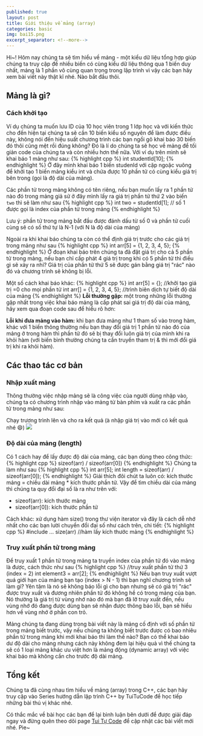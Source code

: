 ```yaml
---
published: true
layout: post
title: Giới thiệu về mảng (array)
categories: basic
img: bai15.png
excerpt_separator: <!--more-->
---
```

Hi~! Hôm nay chúng ta sẽ tìm hiểu về mảng - một kiểu dữ liệu tổng hợp giúp chúng ta truy cập đế nhiều biến có cùng kiểu dữ liệu thông qua 1 biến duy nhất, mảng là 1 phần vô cùng quan trọng trong lập trình vì vậy các bạn hãy xem bài viết này thật kĩ nhé. Nào bắt đầu thôi. <!--more-->
## Mảng là gì?
### Cách khởi tạo
Ví dụ chúng ta muốn lưu ID của 10 học viên trong 1 lớp học và với kiến thức cho đến hiện tại chúng ta sẽ cần 10 biến kiểu số nguyên để làm được điều này, không nói đến hiệu suất chương trình các bạn ngồi gõ khai báo 30 biến đó thôi cũng mệt rồi đúng không? Đó là lí do chúng ta sẽ học về mảng để tối giản code của chúng ta và còn nhiều hơn thế nữa. Với ví dụ trên mình sẽ khai báo 1 mảng như sau:
{% highlight cpp %}
int studentId[10];
{% endhighlight %}
Ở đây mình khai báo 1 biến studenId với cặp ngoặc vuông để khởi tạo 1 biến mảng kiểu int và chứa được 10 phần tử có cùng kiểu giá trị bên trong (gọi là độ dài của mảng).

Các phần tử trong mảng không có tên riêng, nếu bạn muốn lấy ra 1 phần tử nào đó trong mảng giả sử ở đây mình lấy ra giá trị phần tử thứ 2 vào biến ``two`` thì sẽ làm như sau
{% highlight cpp %}
int two = studentId[1]; // số 1 được gọi là index của phần tử trong mảng
{% endhighlight %}
<div class="alert alert-info">
Lưu ý: phần tử trong mảng bắt đầu được đánh dấu từ số 0 và phần tử cuối cùng sẽ có số thứ tự là N-1 (với N là độ dài của mảng)
</div>

Ngoài ra khi khai báo chúng ta còn có thể định giá trị trước cho các giá trị trong mảng như sau
{% highlight cpp %}
int arr[5] = {1, 2, 3, 4, 5};
{% endhighlight %}
Ở đoạn khai báo trên chúng ta đã đặt giá trị cho cả 5 phần tử trong mảng, nếu bạn chỉ cấp phát 4 giá trị trong khi có 5 phần tử thì điều gì sẽ xảy ra nhỉ? Giá trị của phần tử thứ 5 sẽ được gán bằng giá trị "rác" nào đó và chương trình sẽ không bị lỗi.

Một số cách khai báo khác:
{% highlight cpp %}
int arr[5] = {}; //khởi tạo giá trị =0 cho mọi phần tử
int arr[] = {1, 2, 3, 4, 5}; //trình biên dịch tự biết độ dài của mảng
{% endhighlight %}
**Lỗi thường gặp:** một trong những lỗi thường gặp nhất trong việc khai báo mảng là cấp phát sai giá trị độ dài của mảng, hãy xem qua đoạn code sau để hiểu rõ hơn:

**Lỗi khi đưa mảng vào hàm:** khi bạn đưa mảng như 1 tham số vào trong hàm, khác với 1 biến thông thường nếu bạn thay đổi giá trị 1 phần tử nào đó của mảng ở trong hàm thì phần tử đó sẽ bị thay đổi luôn giá trị của mình khi ra khỏi hàm (với biến bình thường chúng ta cần truyền tham trị & thì mới đổi giá trị khi ra khỏi hàm).
## Các thao tác cơ bản
### Nhập xuất mảng
Thông thường việc nhập mảng sẽ là công việc của người dùng nhập vào, chúng ta có chương trình nhập vào mảng từ bàn phím và xuất ra các phần tử trong mảng như sau:

Chạy trương trình lên và cho ra kết quả (à nhập giá trị vào mới có kết quả nhé 😄)
![](http://2.bp.blogspot.com/-OR8bgitYZkE/XH9JAkGKQaI/AAAAAAAAAg4/yMLq3awbsNchbjiZjilMQp4OLHE92FU4wCK4BGAYYCw/s1600/bai_5.1.PNG)

### Độ dài của mảng (length)
Có 1 cách hay để lấy được độ dài của mảng, các bạn dùng theo công thức:
{% highlight cpp %}
	sizeof(arr) / sizeof(arr[0])
{% endhighlight %}
Chúng ta làm như sau
{% highlight cpp %}
int arr[5];
int length = sizeof(arr) / sizeof(arr[0]);
{% endhighlight %}
Giải thích đôi chút ta luôn có: kích thước mảng = chiều dài mảng * kích thước phần tử. Vậy để tìm chiều dài của mảng thì chúng ta quy đổi đại số là ra như trên với:
- sizeof(arr): kích thước mảng
- sizeof(arr[0]): kích thước phần tử

Cách khác: xử dụng hàm size() trong thư viện iterator và đây là cách dễ nhớ nhất cho các bạn lười chuyển đổi đại số như cách trên, chi tiết:
{% highlight cpp %}
#include<iterator>
  ...
size(arr) //hàm lấy kích thước mảng
{% endhighlight %}
### Truy xuất phần tử trong mảng
Để truy xuất 1 phần tử trong mảng ta truyền index của phần tử đó vào mảng là được, cách thức như sau
{% highlight cpp %}
//truy xuất phần tử thứ 3 (index = 2)
int element3 = arr[2];
{% endhighlight %}
Nếu bạn truy xuất vượt quá giới hạn của mảng bạn tạo (index > N - 1) thì bạn nghĩ chương trình sẽ làm gì? Yên tâm là nó sẽ không báo lỗi gì cho bạn nhưng sẽ có giá trị "rác" được truy xuất và đương nhiên phần tử đó không hề có trong mảng của bạn. Nó thường là giá trị từ vùng nhớ nào đó mà bạn đã lỡ truy xuất đến, nếu vùng nhớ đó đang được dùng bạn sẽ nhận được thông báo lỗi, bạn sẽ hiểu hơn về vùng nhớ ở phần con trỏ.

Mảng chúng ta đang dùng trong bài viết này là mảng cố định với số phần tử trong mảng biết trước, vậy nếu chúng ta không biết trước được có bao nhiêu phần tử trong mảng khi mới khai báo thì làm thế nào? Bạn có thể khai báo dư độ dài cho mảng nhưng cách này không đem lại hiệu quả vì thế chúng ta sẽ có 1 loại mảng khác ưu việt hơn là mảng động (dynamic array) với việc khai báo mà không cần cho trước độ dài mảng.
## Tổng kết
Chúng ta đã cùng nhau tìm hiểu về mảng (array) trong C++, các bạn hãy truy cập vào Series hướng dẫn lập trình C++ by TuiTuCode để học tiếp những bài thú vị khác nhé.

Có thắc mắc về bài học các bạn để lại bình luận bên dưới để được giải đáp ngay và đừng quên theo dõi page [Tui Tự Code](https://www.facebook.com/shareAboutIT) để cập nhật các bài viết mới nhé. Pie~
